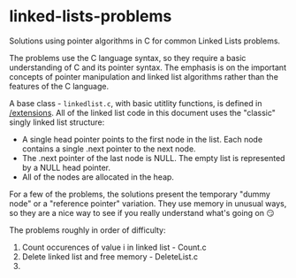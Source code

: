 # linked-lists-problems
Solutions using pointer algorithms in C for common Linked Lists problems.

The problems use the C language syntax, so they require a basic understanding of C and
its pointer syntax. The emphasis is on the important concepts of pointer manipulation and
linked list algorithms rather than the features of the C language.

A base class - `linkedlist.c`, with basic utitlity functions, is defined in [/extensions](extensions). 
All of the linked list code in this document uses the "classic" singly linked list structure:
* A single head pointer points to the first node in the list. Each node contains a single
.next pointer to the next node. 
* The .next pointer of the last node is NULL. The
empty list is represented by a NULL head pointer. 
* All of the nodes are allocated in the
heap.

For a few of the problems, the solutions present the temporary "dummy node" or a "reference pointer" variation.
They use memory in unusual ways, so they are a nice way to see if you
really understand what's going on :smirk:

The problems roughly in order of difficulty:
1. Count occurences of value i in linked list - Count.c
2. Delete linked list and free memory - DeleteList.c
3. 





